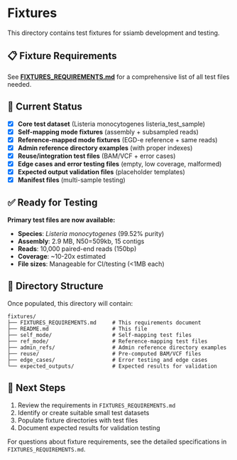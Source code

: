 # Fixtures

This directory contains test fixtures for ssiamb development and testing.

## 📋 Fixture Requirements

See **[FIXTURES_REQUIREMENTS.md](FIXTURES_REQUIREMENTS.md)** for a comprehensive list of all test files needed.

## 🎯 Current Status

- [x] **Core test dataset** (Listeria monocytogenes listeria_test_sample)
- [x] **Self-mapping mode fixtures** (assembly + subsampled reads)
- [x] **Reference-mapped mode fixtures** (EGD-e reference + same reads)
- [x] **Admin reference directory examples** (with proper indexes)
- [x] **Reuse/integration test files** (BAM/VCF + error cases)
- [x] **Edge cases and error testing files** (empty, low coverage, malformed)
- [x] **Expected output validation files** (placeholder templates)
- [x] **Manifest files** (multi-sample testing)

## ✅ **Ready for Testing**

**Primary test files are now available:**
- **Species**: *Listeria monocytogenes* (99.52% purity)
- **Assembly**: 2.9 MB, N50=509kb, 15 contigs
- **Reads**: 10,000 paired-end reads (150bp)
- **Coverage**: ~10-20x estimated
- **File sizes**: Manageable for CI/testing (<1MB each)

## 📁 Directory Structure

Once populated, this directory will contain:

```
fixtures/
├── FIXTURES_REQUIREMENTS.md     # This requirements document
├── README.md                    # This file
├── self_mode/                   # Self-mapping test files
├── ref_mode/                    # Reference-mapping test files  
├── admin_refs/                  # Admin reference directory examples
├── reuse/                       # Pre-computed BAM/VCF files
├── edge_cases/                  # Error testing and edge cases
└── expected_outputs/            # Expected results for validation
```

## 🚀 Next Steps

1. Review the requirements in `FIXTURES_REQUIREMENTS.md`
2. Identify or create suitable small test datasets  
3. Populate fixture directories with test files
4. Document expected results for validation testing

For questions about fixture requirements, see the detailed specifications in `FIXTURES_REQUIREMENTS.md`.
